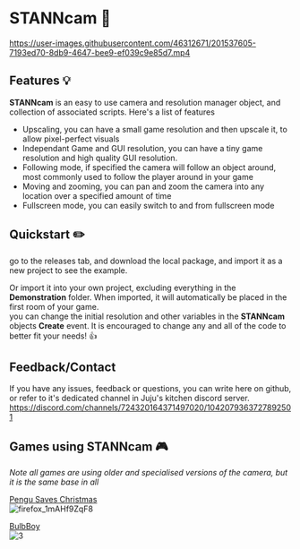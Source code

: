 # STANNcam 🎥

https://user-images.githubusercontent.com/46312671/201537605-7193ed70-8db9-4647-bee9-ef039c9e85d7.mp4

## Features 💡

**STANNcam** is an easy to use camera and resolution manager object, and collection of associated scripts. Here's a list of features
- Upscaling, you can have a small game resolution and then upscale it, to allow pixel-perfect visuals
- Independant Game and GUI resolution, you can have a tiny game resolution and high quality GUI resolution.
- Following mode, if specified the camera will follow an object around, most commonly used to follow the player around in your game
- Moving and zooming, you can pan and zoom the camera into any location over a specified amount of time
- Fullscreen mode, you can easily switch to and from fullscreen mode

## Quickstart ✏️
go to the releases tab, and download the local package, and import it as a new project to see the example.

Or import it into your own project, excluding everything in the **Demonstration** folder. 
When imported, it will automatically be placed in the first room of your game.  
you can change the initial resolution and other variables in the **STANNcam** objects **Create** event. 
It is encouraged to change any and all of the code to better fit your needs! 👍

## Feedback/Contact
If you have any issues, feedback or questions, you can write here on github,  
or refer to it's dedicated channel in Juju's kitchen discord server. 
https://discord.com/channels/724320164371497020/1042079363727892501

## Games using STANNcam 🎮
*Note all games are using older and specialised versions of the camera, but it is the same base in all*

[Pengu Saves Christmas](https://www.newgrounds.com/portal/view/825562)  
![firefox_1mAHf9ZqF8](https://user-images.githubusercontent.com/46312671/201538574-63a003b3-c2c2-4c8a-a7c0-f7149eafb7fa.png)

[BulbBoy](https://www.newgrounds.com/portal/view/837076)  
![3](https://user-images.githubusercontent.com/46312671/201538643-c079809f-d15e-481b-a0de-8363105f5727.png)

